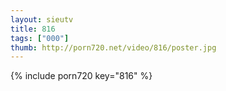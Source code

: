 ```yaml
--- 
layout: sieutv
title: 816
tags: ["000"]
thumb: http://porn720.net/video/816/poster.jpg
---
```

{% include porn720 key="816" %} 
